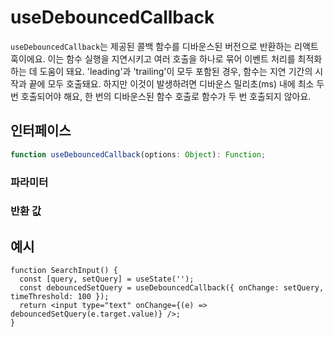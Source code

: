 # useDebouncedCallback

`useDebouncedCallback`는 제공된 콜백 함수를 디바운스된 버전으로 반환하는 리액트 훅이에요. 이는 함수 실행을 지연시키고 여러 호출을 하나로 묶어 이벤트 처리를 최적화하는 데 도움이 돼요. 'leading'과 'trailing'이 모두 포함된 경우, 함수는 지연 기간의 시작과 끝에 모두 호출돼요. 하지만 이것이 발생하려면 디바운스 밀리초(ms) 내에 최소 두 번 호출되어야 해요, 한 번의 디바운스된 함수 호출로 함수가 두 번 호출되지 않아요.

## 인터페이스

```ts
function useDebouncedCallback(options: Object): Function;
```

### 파라미터

<Interface
  required
  name="options"
  type="Object"
  description="옵션 객체예요."
  :nested="[
    {
      name: 'options.onChange',
      type: 'Function',
      required: true,
      description: '디바운스할 콜백 함수예요.',
    },
    {
      name: 'options.timeThreshold',
      type: 'number',
      required: true,
      description:
        '함수 실행을 지연할 밀리초(ms)이에요.',
    },
    {
      name: 'options.leading',
      type: 'boolean',
      required: false,
      defaultValue: 'false',
      description:
        '만약 <code>true</code>이면, 함수는 시퀀스의 시작에 호출돼요.',
    },
    {
      name: 'options.trailing',
      type: 'boolean',
      required: false,
      defaultValue: 'true',
      description:
        '만약 <code>true</code>이면, 함수는 시퀀스의 끝에 호출돼요.',
    },
  ]"
/>

### 반환 값

<Interface
  name=""
  type="Function"
  description="콜백 호출을 지연시키는 디바운스된 함수예요."
/>

## 예시

```tsx
function SearchInput() {
  const [query, setQuery] = useState('');
  const debouncedSetQuery = useDebouncedCallback({ onChange: setQuery, timeThreshold: 100 });
  return <input type="text" onChange={(e) => debouncedSetQuery(e.target.value)} />;
}
```

